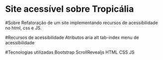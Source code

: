 # Site acessível sobre Tropicália

#Sobre 
Refatoração de um site implementando recursos de acessibilidade no html, css e JS.

#Recursos de acessibilidade
Atributos aria
alt
tab-index
menu de acessibilidade

#Tecnologias utilizadas
Bootstrap
ScrollRevealjs
HTML
CSS
JS
